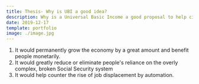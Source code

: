 ```yaml
---
title: Thesis- Why is UBI a good idea?
description: Why is a Universal Basic Income a good proposal to help citizens of the US?
date: 2019-12-17
template: portfolio
image: ./image.jpg
---
```


1. It would permanently grow the economy by a great amount and benefit people monetarily. 
2. It would greatly reduce or eliminate people's reliance on the overly complex, broken Social Security system
3. It would help counter the rise of job displacement by automation.
<br></br><br></br>
